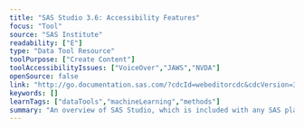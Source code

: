```yaml
---
title: "SAS Studio 3.6: Accessibility Features"
focus: "Tool"
source: "SAS Institute"
readability: ["E"]
type: "Data Tool Resource"
toolPurpose: ["Create Content"]
toolAccessibilityIssues: ["VoiceOver","JAWS","NVDA"]
openSource: false
link: "http://go.documentation.sas.com/?cdcId=webeditorcdc&cdcVersion=3.6&docsetId=webeditora11y&docsetTarget=sasstudioa11ywinosx.htm&locale=en"
keywords: []
learnTags: ["dataTools","machineLearning","methods"]
summary: "An overview of SAS Studio, which is included with any SAS platform and supports a powerful set of keyboard commands, customizable visual settings and compatibility with assistive technologies.  "
---
```


